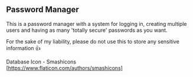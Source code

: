 ## Password Manager

This is a password manager with a system for logging in, creating multiple users and having as many 'totally secure' passwords as you want.

For the sake of my liability, please do not use this to store any sensitive information 👍

Database Icon - Smashicons [https://www.flaticon.com/authors/smashicons]
